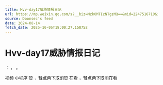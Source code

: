 ```yaml
---
title: Hvv-day17威胁情报日记
url: https://mp.weixin.qq.com/s?__biz=Mzk0MTIzNTgzMQ==&mid=2247516710&idx=1&sn=95f39614ff08da4fabbad518653c3ede
source: Doonsec's feed
date: 2024-08-14
fetch_date: 2025-10-06T18:00:27.158752
---
```


# Hvv-day17威胁情报日记

：
，
。

视频
小程序
赞
，轻点两下取消赞
在看
，轻点两下取消在看